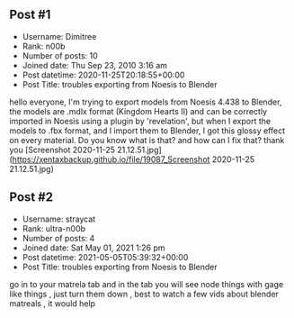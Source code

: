## Post #1
- Username: Dimitree
- Rank: n00b
- Number of posts: 10
- Joined date: Thu Sep 23, 2010 3:16 am
- Post datetime: 2020-11-25T20:18:55+00:00
- Post Title: troubles exporting from Noesis to Blender

hello everyone,
I'm trying to export models from Noesis 4.438 to Blender,
the models are .mdlx format (Kingdom Hearts II) and can be correctly imported in Noesis using a plugin by 'revelation',
but when I export the models to .fbx format, and I import them to Blender, I got this glossy effect on every material.
Do you know what is that? and how can I fix that?
thank you
[Screenshot 2020-11-25 21.12.51.jpg](https://xentaxbackup.github.io/file/19087_Screenshot 2020-11-25 21.12.51.jpg)
## Post #2
- Username: straycat
- Rank: ultra-n00b
- Number of posts: 4
- Joined date: Sat May 01, 2021 1:26 pm
- Post datetime: 2021-05-05T05:39:32+00:00
- Post Title: troubles exporting from Noesis to Blender

go in to your matrela tab and in the tab you will see node things with gage like things , just turn them down , best to watch a few vids about blender matreals , it would help

